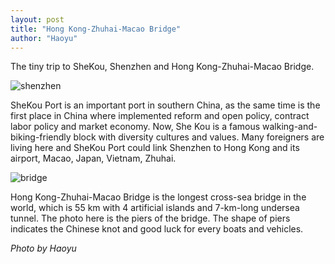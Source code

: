 ```yaml
---
layout: post
title: "Hong Kong-Zhuhai-Macao Bridge"
author: "Haoyu"
---
```


The tiny trip to SheKou, Shenzhen and Hong Kong-Zhuhai-Macao Bridge. 

![shenzhen](shenzhen.jpg)

SheKou Port is an important port in southern China, as the same time is the first place in China where implemented reform and open policy, contract labor policy and market economy.  Now, She Kou is a famous walking-and-biking-friendly block with diversity cultures and values. Many foreigners are living here and SheKou Port could link Shenzhen to Hong Kong and its airport, Macao, Japan, Vietnam, Zhuhai. 

![bridge](bridge.jpg)

Hong Kong-Zhuhai-Macao Bridge is the longest cross-sea bridge in the world, which is 55 km with 4 artificial islands and 7-km-long undersea tunnel. The photo here is the piers of the bridge. The shape of piers indicates the Chinese knot and good luck for every boats and vehicles.  

*Photo by Haoyu* 
